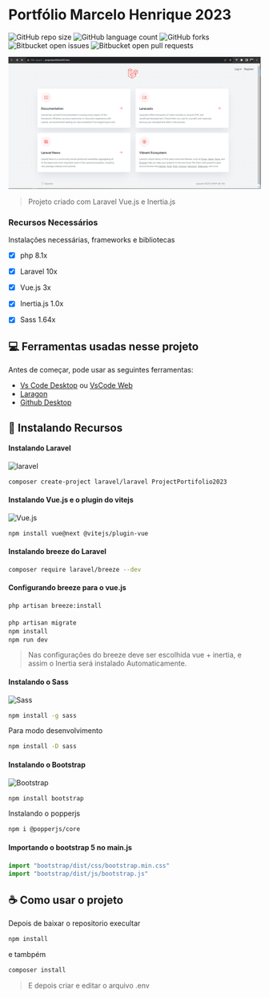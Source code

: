 # Portfólio Marcelo Henrique 2023

![GitHub repo size](https://img.shields.io/github/repo-size/marceloteck/ProjectPortifolio2023?style=for-the-badge)
![GitHub language count](https://img.shields.io/github/languages/count/marceloteck/ProjectPortifolio2023?style=for-the-badge)
![GitHub forks](https://img.shields.io/github/forks/marceloteck/ProjectPortifolio2023?style=for-the-badge)
![Bitbucket open issues](https://img.shields.io/bitbucket/issues/marceloteck/ProjectPortifolio2023?style=for-the-badge)
![Bitbucket open pull requests](https://img.shields.io/bitbucket/pr-raw/marceloteck/ProjectPortifolio2023?style=for-the-badge)

<img src="/docs/image/model1.1.png" alt="Exemplo imagem">

> Projeto criado com Laravel Vue.js e Inertia.js

### Recursos Necessários

Instalações necessárias, frameworks e bibliotecas

- [x] php 8.1x
- [x] Laravel 10x
- [x] Vue.js 3x
- [x] Inertia.js 1.0x
- [x] Sass 1.64x



## 💻 Ferramentas usadas nesse projeto

Antes de começar, pode usar as seguintes ferramentas:

* [Vs Code Desktop](https://code.visualstudio.com/) ou [VsCode Web](https://vscode.dev/)
* [Laragon](https://laragon.org/index.html) 
* [Github Desktop](https://desktop.github.com/)


## 🚀 Instalando Recursos

#### Instalando Laravel 

![laravel](https://img.shields.io/badge/Laravel-FF2D20?style=for-the-badge&logo=laravel&logoColor=white)
<br>

```sh
composer create-project laravel/laravel ProjectPortifolio2023
```
#### Instalando Vue.js e o plugin do vitejs

![Vue.js](https://img.shields.io/badge/vuejs-%2335495e.svg?style=for-the-badge&logo=vuedotjs&logoColor=%234FC08D) 
<br>

```sh
npm install vue@next @vitejs/plugin-vue
```
#### Instalando breeze do Laravel

```sh
composer require laravel/breeze --dev
```
#### Configurando breeze para o vue.js

```sh
php artisan breeze:install

php artisan migrate
npm install
npm run dev
```
> Nas configurações do breeze deve ser escolhida vue + inertia, e assim o Inertia será instalado Automaticamente.


#### Instalando o Sass
![Sass](https://img.shields.io/badge/Sass-CC6699?style=for-the-badge&logo=sass&logoColor=white)
<br>

```sh
npm install -g sass

```
Para modo desenvolvimento
```sh
npm install -D sass
```

#### Instalando o Bootstrap

![Bootstrap](https://img.shields.io/badge/Bootstrap-563D7C?style=for-the-badge&logo=bootstrap&logoColor=white)

```sh
npm install bootstrap
```

Instalando o popperjs
```sh
npm i @popperjs/core
```
#### Importando o bootstrap 5 no main.js

```javascript
import "bootstrap/dist/css/bootstrap.min.css"
import "bootstrap/dist/js/bootstrap.js"
```

## ☕ Como usar o projeto

Depois de baixar o repositorio execultar

```sh
npm install
```
e tambpém
```sh
composer install
```
> E depois criar e editar o arquivo .env
